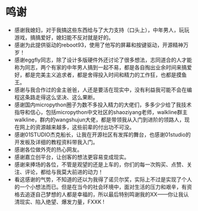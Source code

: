 # 鸣谢

- 感谢我媳妇，对于我搞这些东西给与了大力支持（口头上），中年男人，玩玩游戏，搞搞爱好，媳妇能不反对就是好的。
- 感谢为此提供驱动的reboot93，使用了他写的屏幕和按键驱动，开源精神万岁！
- 感谢eggfly同志，除了设计多版硬件外还讨论了很多想法，志同道合的人才能称为同志，两个有家的中年男人搞到一起不易，都是各自掏出业余时间来搞爱好，都是完美主义追求者，都是舍得投入时间和精力的工作狂，也都是摸鱼王。
- 感谢与我合作过的金主爸爸，人还是要活在现实中，没有利益我可能不会在编程这条路走得这么坚决、这么果断。
- 感谢国内micropython圈子为数不多投入精力的大佬们，多多少少给了我技术指导和信心，包括micropython中文社区的shaoziyang老师，walkline群主walkline，群内的wangshujun大佬，都是带领我从入门到进阶的领路人，现在网上的资源越来越多，这些前辈的付出功不可没。
- 感谢01STUDIO杰克船长，让我在开源社区有发挥的舞台，也感谢01studio的开发板及详细的教程资料带我入门。
- 感谢各位做外壳的热心网友。
- 感谢嘉立创平台，让创客的想法更容易变成现实。
- 感谢来捧场的各位，不管是观望的还是上车的，你们的每一次购买、点赞、关注、评论，都给与我莫大前进的动力！
- 看这感谢的气势，不知道的还以为我得了诺贝尔奖，实际上不过是实现了个人的一个小想法而已。但是在当今的社会环境中，面对生活的压力和艰辛，有资格去追逐自己梦想的人都是幸福的，所以最后特别鸣谢我的XX——你让我认清现实、陷入绝望、爆发力量，FXXK !

